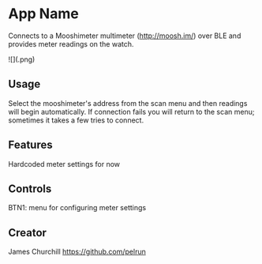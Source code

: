# App Name

Connects to a Mooshimeter multimeter (http://moosh.im/) over BLE and provides meter readings on the watch.

![](<name>.png)

## Usage

Select the mooshimeter's address from the scan menu and then readings will begin automatically. If connection fails you will return to the scan menu; sometimes it takes a few tries to connect.

## Features

Hardcoded meter settings for now

## Controls

BTN1: menu for configuring meter settings

## Creator

James Churchill
https://github.com/pelrun
